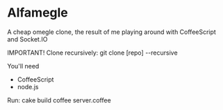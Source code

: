 Alfamegle
=========

A cheap omegle clone, the result of me playing around with CoffeeScript and Socket.IO

IMPORTANT! Clone recursively:
	git clone [repo] --recursive

You'll need
- CoffeeScript
- node.js

Run:
	cake build
	coffee server.coffee
